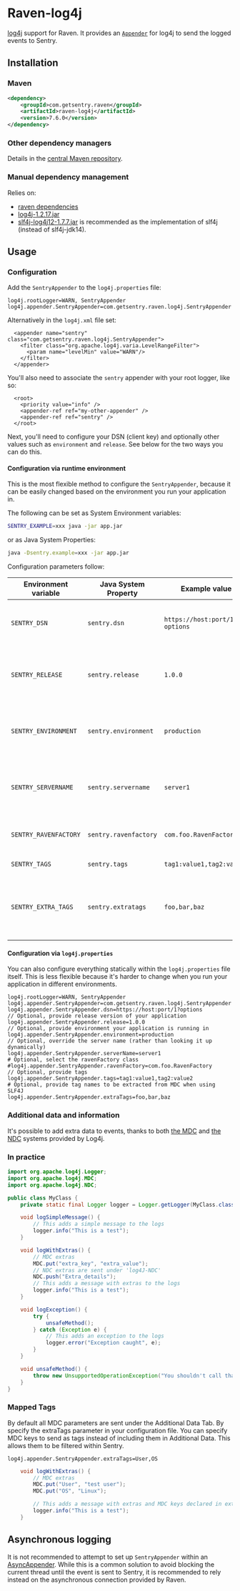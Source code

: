 # Raven-log4j
[log4j](https://logging.apache.org/log4j/1.2/) support for Raven.
It provides an [`Appender`](https://logging.apache.org/log4j/1.2/apidocs/org/apache/log4j/Appender.html)
for log4j to send the logged events to Sentry.

## Installation

### Maven
```xml
<dependency>
    <groupId>com.getsentry.raven</groupId>
    <artifactId>raven-log4j</artifactId>
    <version>7.6.0</version>
</dependency>
```

### Other dependency managers
Details in the [central Maven repository](https://search.maven.org/#artifactdetails%7Ccom.getsentry.raven%7Craven-log4j%7C7.6.0%7Cjar).

### Manual dependency management
Relies on:

 - [raven dependencies](../raven)
 - [log4j-1.2.17.jar](https://search.maven.org/#artifactdetails%7Clog4j%7Clog4j%7C1.2.17%7Cjar)
 - [slf4j-log4j12-1.7.7.jar](https://search.maven.org/#artifactdetails%7Corg.slf4j%7Cslf4j-log4j12%7C1.7.7%7Cjar)
 is recommended as the implementation of slf4j (instead of slf4j-jdk14).

## Usage
### Configuration
Add the `SentryAppender` to the `log4j.properties` file:

```properties
log4j.rootLogger=WARN, SentryAppender
log4j.appender.SentryAppender=com.getsentry.raven.log4j.SentryAppender
```

Alternatively in the `log4j.xml` file set:

```
  <appender name="sentry" class="com.getsentry.raven.log4j.SentryAppender">
    <filter class="org.apache.log4j.varia.LevelRangeFilter">
      <param name="levelMin" value="WARN"/>
    </filter>
  </appender>
```

You'll also need to associate the `sentry` appender with your root logger, like so:

```
  <root>
    <priority value="info" />
    <appender-ref ref="my-other-appender" />
    <appender-ref ref="sentry" />
  </root>
```

Next, you'll need to configure your DSN (client key) and optionally other
values such as `environment` and `release`. See below for the two
ways you can do this.

#### Configuration via runtime environment

This is the most flexible method to configure the `SentryAppender`,
because it can be easily changed based on the environment you run your
application in.

The following can be set as System Environment variables:

```bash
SENTRY_EXAMPLE=xxx java -jar app.jar
```

or as Java System Properties:

```bash
java -Dsentry.example=xxx -jar app.jar
```

Configuration parameters follow:

| Environment variable | Java System Property | Example value | Description |
|---|---|---|---|
| `SENTRY_DSN` | `sentry.dsn` | `https://host:port/1?options` | Your Sentry DSN (client key), if left blank Raven will no-op |
| `SENTRY_RELEASE` | `sentry.release` | `1.0.0` | Optional, provide release version of your application |
| `SENTRY_ENVIRONMENT` | `sentry.environment` | `production` | Optional, provide environment your application is running in |
| `SENTRY_SERVERNAME` | `sentry.servername` | `server1` | Optional, override the server name (rather than looking it up dynamically) |
| `SENTRY_RAVENFACTORY` | `sentry.ravenfactory` | `com.foo.RavenFactory` | Optional, select the ravenFactory class |
| `SENTRY_TAGS` | `sentry.tags` | `tag1:value1,tag2:value2` | Optional, provide tags |
| `SENTRY_EXTRA_TAGS` | `sentry.extratags` | `foo,bar,baz` | Optional, provide tag names to be extracted from MDC when using SLF4J |

#### Configuration via `log4j.properties`

You can also configure everything statically within the `log4j.properties` file
itself. This is less flexible because it's harder to change when you run
your application in different environments.

```properties
log4j.rootLogger=WARN, SentryAppender
log4j.appender.SentryAppender=com.getsentry.raven.log4j.SentryAppender
log4j.appender.SentryAppender.dsn=https://host:port/1?options
// Optional, provide release version of your application
log4j.appender.SentryAppender.release=1.0.0
// Optional, provide environment your application is running in
log4j.appender.SentryAppender.environment=production
// Optional, override the server name (rather than looking it up dynamically)
log4j.appender.SentryAppender.serverName=server1
# Optional, select the ravenFactory class
#log4j.appender.SentryAppender.ravenFactory=com.foo.RavenFactory
// Optional, provide tags
log4j.appender.SentryAppender.tags=tag1:value1,tag2:value2
# Optional, provide tag names to be extracted from MDC when using SLF4J
log4j.appender.SentryAppender.extraTags=foo,bar,baz
```

### Additional data and information
It's possible to add extra data to events,
thanks to both [the MDC](https://logging.apache.org/log4j/1.2/apidocs/org/apache/log4j/MDC.html)
and [the NDC](https://logging.apache.org/log4j/1.2/apidocs/org/apache/log4j/NDC.html) systems provided by Log4j.

### In practice
```java
import org.apache.log4j.Logger;
import org.apache.log4j.MDC;
import org.apache.log4j.NDC;

public class MyClass {
    private static final Logger logger = Logger.getLogger(MyClass.class);

    void logSimpleMessage() {
        // This adds a simple message to the logs
        logger.info("This is a test");
    }

    void logWithExtras() {
        // MDC extras
        MDC.put("extra_key", "extra_value");
        // NDC extras are sent under 'log4J-NDC'
        NDC.push("Extra_details");
        // This adds a message with extras to the logs
        logger.info("This is a test");
    }

    void logException() {
        try {
            unsafeMethod();
        } catch (Exception e) {
            // This adds an exception to the logs
            logger.error("Exception caught", e);
        }
    }

    void unsafeMethod() {
        throw new UnsupportedOperationException("You shouldn't call that");
    }
}
```

### Mapped Tags
By default all MDC parameters are sent under the Additional Data Tab. By specify the extraTags parameter in your
configuration file. You can specify MDC keys to send as tags instead of including them in Additional Data.
This allows them to be filtered within Sentry.

```properties
log4j.appender.SentryAppender.extraTags=User,OS
```
```java
    void logWithExtras() {
        // MDC extras
        MDC.put("User", "test user");
        MDC.put("OS", "Linux");

        // This adds a message with extras and MDC keys declared in extraTags as tags to Sentry
        logger.info("This is a test");
    }
```

## Asynchronous logging
It is not recommended to attempt to set up `SentryAppender` within an
[AsyncAppender](https://logging.apache.org/log4j/1.2/apidocs/org/apache/log4j/AsyncAppender.html).
While this is a common solution to avoid blocking the current thread until the
event is sent to Sentry, it is recommended to rely instead on the asynchronous
connection provided by Raven.
